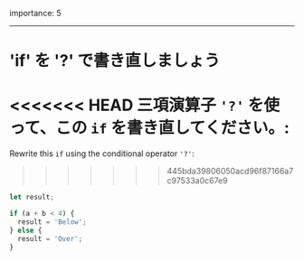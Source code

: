 importance: 5

---

# 'if' を '?' で書き直しましょう

<<<<<<< HEAD
三項演算子 `'?'` を使って、この `if` を書き直してください。:
=======
Rewrite this `if` using the conditional operator `'?'`:
>>>>>>> 445bda39806050acd96f87166a7c97533a0c67e9

```js
let result;

if (a + b < 4) {
  result = 'Below';
} else {
  result = 'Over';
}
```
